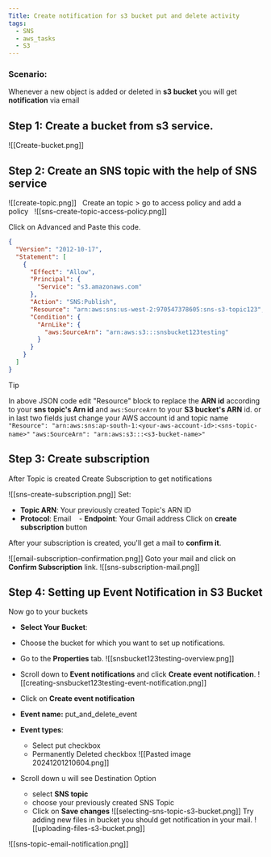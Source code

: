 ```yaml
---
Title: Create notification for s3 bucket put and delete activity
tags:
  - SNS
  - aws_tasks
  - S3
---
```

### Scenario: 
Whenever a new object is added or deleted in **s3 bucket** you will get **notification** via email

## Step 1: Create **a bucket** from s3 service.

![[Create-bucket.png]]
## Step 2: Create an SNS topic with the help of SNS service
![[create-topic.png]]
  Create an topic > go to access policy and add a policy
  
![[sns-create-topic-access-policy.png]]

Click on Advanced and Paste this code.
```json
{
  "Version": "2012-10-17",
  "Statement": [
    {
      "Effect": "Allow",
      "Principal": {
        "Service": "s3.amazonaws.com"
      },
      "Action": "SNS:Publish",
      "Resource": "arn:aws:sns:us-west-2:970547378605:sns-s3-topic123",
      "Condition": {
        "ArnLike": {
          "aws:SourceArn": "arn:aws:s3:::snsbucket123testing"
        }
      }
    }
  ]
}
```

>[!Tip]
>In above JSON code edit "Resource"  block to replace the **ARN id** according to your **sns topic's Arn id** and `aws:SourceArn` to your **S3 bucket's ARN** id.
>or in last two fields just change your AWS account id and topic name
> ` "Resource": "arn:aws:sns:ap-south-1:<your-aws-account-id>:<sns-topic-name>" `
> `"aws:SourceArn": "arn:aws:s3:::<s3-bucket-name>"`

## Step 3: Create subscription
   After Topic is created Create Subscription to get notifications 
  
![[sns-create-subscription.png]]
 Set:
   - **Topic ARN**: Your previously created Topic's ARN ID
   - **Protocol**: Email
   - **Endpoint**: Your Gmail address
Click on **create subscription** button

After your subscription is created, you'll get a mail to **confirm it**.

![[email-subscription-confirmation.png]]
  Goto your mail and click on **Confirm Subscription** link.
  ![[sns-subscription-mail.png]]
## Step 4: Setting up Event Notification in S3 Bucket
Now go to your buckets
- **Select Your Bucket**:
- Choose the bucket for which you want to set up notifications.
- Go to the **Properties** tab.
![[snsbucket123testing-overview.png]]

- Scroll down to **Event notifications** and click **Create event notification**.
![[creating-snsbucket123testing-event-notification.png]]
- Click on **Create event notification** 
- **Event name:** put_and_delete_event
- **Event types**: 
   - Select put checkbox
   - Permanently Deleted checkbox
![[Pasted image 20241201210604.png]]
- Scroll down u will see Destination Option 
   - select **SNS topic** 
   - choose your previously created SNS Topic 
   - Click on **Save changes**
 ![[selecting-sns-topic-s3-bucket.png]]
Try adding new files in bucket you should get notification in your mail.
![[uploading-files-s3-bucket.png]]

![[sns-topic-email-notification.png]]



